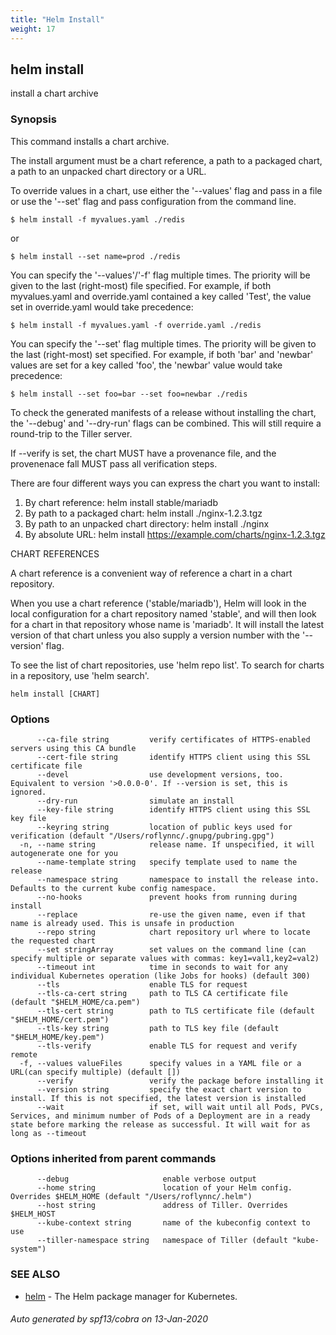 ```yaml
---
title: "Helm Install"
weight: 17
---
```


## helm install

install a chart archive

### Synopsis



This command installs a chart archive.

The install argument must be a chart reference, a path to a packaged chart,
a path to an unpacked chart directory or a URL.

To override values in a chart, use either the '--values' flag and pass in a file
or use the '--set' flag and pass configuration from the command line.

	$ helm install -f myvalues.yaml ./redis

or

	$ helm install --set name=prod ./redis

You can specify the '--values'/'-f' flag multiple times. The priority will be given to the
last (right-most) file specified. For example, if both myvalues.yaml and override.yaml
contained a key called 'Test', the value set in override.yaml would take precedence:

	$ helm install -f myvalues.yaml -f override.yaml ./redis

You can specify the '--set' flag multiple times. The priority will be given to the
last (right-most) set specified. For example, if both 'bar' and 'newbar' values are
set for a key called 'foo', the 'newbar' value would take precedence:

	$ helm install --set foo=bar --set foo=newbar ./redis


To check the generated manifests of a release without installing the chart,
the '--debug' and '--dry-run' flags can be combined. This will still require a
round-trip to the Tiller server.

If --verify is set, the chart MUST have a provenance file, and the provenenace
fall MUST pass all verification steps.

There are four different ways you can express the chart you want to install:

1. By chart reference: helm install stable/mariadb
2. By path to a packaged chart: helm install ./nginx-1.2.3.tgz
3. By path to an unpacked chart directory: helm install ./nginx
4. By absolute URL: helm install https://example.com/charts/nginx-1.2.3.tgz

CHART REFERENCES

A chart reference is a convenient way of reference a chart in a chart repository.

When you use a chart reference ('stable/mariadb'), Helm will look in the local
configuration for a chart repository named 'stable', and will then look for a
chart in that repository whose name is 'mariadb'. It will install the latest
version of that chart unless you also supply a version number with the
'--version' flag.

To see the list of chart repositories, use 'helm repo list'. To search for
charts in a repository, use 'helm search'.


```
helm install [CHART]
```

### Options

```
      --ca-file string         verify certificates of HTTPS-enabled servers using this CA bundle
      --cert-file string       identify HTTPS client using this SSL certificate file
      --devel                  use development versions, too. Equivalent to version '>0.0.0-0'. If --version is set, this is ignored.
      --dry-run                simulate an install
      --key-file string        identify HTTPS client using this SSL key file
      --keyring string         location of public keys used for verification (default "/Users/roflynnc/.gnupg/pubring.gpg")
  -n, --name string            release name. If unspecified, it will autogenerate one for you
      --name-template string   specify template used to name the release
      --namespace string       namespace to install the release into. Defaults to the current kube config namespace.
      --no-hooks               prevent hooks from running during install
      --replace                re-use the given name, even if that name is already used. This is unsafe in production
      --repo string            chart repository url where to locate the requested chart
      --set stringArray        set values on the command line (can specify multiple or separate values with commas: key1=val1,key2=val2)
      --timeout int            time in seconds to wait for any individual Kubernetes operation (like Jobs for hooks) (default 300)
      --tls                    enable TLS for request
      --tls-ca-cert string     path to TLS CA certificate file (default "$HELM_HOME/ca.pem")
      --tls-cert string        path to TLS certificate file (default "$HELM_HOME/cert.pem")
      --tls-key string         path to TLS key file (default "$HELM_HOME/key.pem")
      --tls-verify             enable TLS for request and verify remote
  -f, --values valueFiles      specify values in a YAML file or a URL(can specify multiple) (default [])
      --verify                 verify the package before installing it
      --version string         specify the exact chart version to install. If this is not specified, the latest version is installed
      --wait                   if set, will wait until all Pods, PVCs, Services, and minimum number of Pods of a Deployment are in a ready state before marking the release as successful. It will wait for as long as --timeout
```

### Options inherited from parent commands

```
      --debug                     enable verbose output
      --home string               location of your Helm config. Overrides $HELM_HOME (default "/Users/roflynnc/.helm")
      --host string               address of Tiller. Overrides $HELM_HOST
      --kube-context string       name of the kubeconfig context to use
      --tiller-namespace string   namespace of Tiller (default "kube-system")
```

### SEE ALSO
* [helm](helm.md)	 - The Helm package manager for Kubernetes.

###### Auto generated by spf13/cobra on 13-Jan-2020
